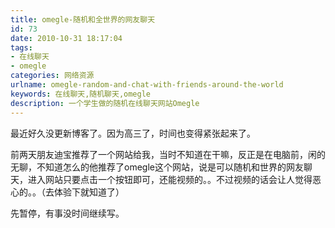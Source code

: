```yaml
---
title: omegle-随机和全世界的网友聊天
id: 73
date: 2010-10-31 18:17:04
tags:
- 在线聊天
- omegle
categories: 网络资源
urlname: omegle-random-and-chat-with-friends-around-the-world
keywords: 在线聊天,随机聊天,omegle
description: 一个学生做的随机在线聊天网站Omegle
---
```


最近好久没更新博客了。因为高三了，时间也变得紧张起来了。

前两天朋友迪宝推荐了一个网站给我，当时不知道在干嘛，反正是在电脑前，闲的无聊，不知道怎么的他推荐了omegle这个网站，说是可以随机和世界的网友聊天，进入网站只要点击一个按钮即可，还能视频的。。不过视频的话会让人觉得恶心的。。（去体验下就知道了）

先暂停，有事没时间继续写。

